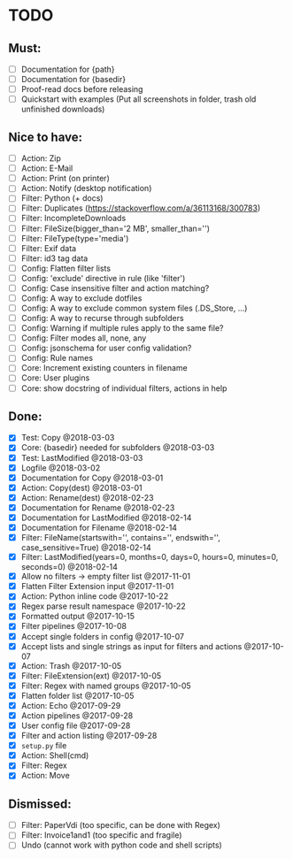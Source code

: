 # TODO

## Must:
- [ ] Documentation for {path}
- [ ] Documentation for {basedir}
- [ ] Proof-read docs before releasing
- [ ] Quickstart with examples (Put all screenshots in folder, trash old unfinished downloads)

## Nice to have:
- [ ] Action: Zip
- [ ] Action: E-Mail
- [ ] Action: Print (on printer)
- [ ] Action: Notify (desktop notification)
- [ ] Filter: Python (+ docs)
- [ ] Filter: Duplicates (https://stackoverflow.com/a/36113168/300783)
- [ ] Filter: IncompleteDownloads
- [ ] Filter: FileSize(bigger_than='2 MB', smaller_than='')
- [ ] Filter: FileType(type='media')
- [ ] Filter: Exif data
- [ ] Filter: id3 tag data
- [ ] Config: Flatten filter lists
- [ ] Config: 'exclude' directive in rule (like 'filter')
- [ ] Config: Case insensitive filter and action matching?
- [ ] Config: A way to exclude dotfiles
- [ ] Config: A way to exclude common system files (.DS_Store, ...)
- [ ] Config: A way to recurse through subfolders
- [ ] Config: Warning if multiple rules apply to the same file?
- [ ] Config: Filter modes all, none, any
- [ ] Config: jsonschema for user config validation?
- [ ] Config: Rule names
- [ ] Core: Increment existing counters in filename
- [ ] Core: User plugins
- [ ] Core: show docstring of individual filters, actions in help

## Done:
- [x] Test: Copy  @2018-03-03
- [x] Core: {basedir} needed for subfolders  @2018-03-03
- [x] Test: LastModified  @2018-03-03
- [x] Logfile  @2018-03-02
- [x] Documentation for Copy  @2018-03-01
- [x] Action: Copy(dest)  @2018-03-01
- [x] Action: Rename(dest)  @2018-02-23
- [x] Documentation for Rename  @2018-02-23
- [x] Documentation for LastModified @2018-02-14
- [x] Documentation for Filename @2018-02-14
- [x] Filter: FileName(startswith='', contains='', endswith='', case_sensitive=True) @2018-02-14
- [x] Filter: LastModified(years=0, months=0, days=0, hours=0, minutes=0, seconds=0) @2018-02-14
- [x] Allow no filters -> empty filter list @2017-11-01
- [x] Flatten Filter Extension input @2017-11-01
- [x] Action: Python inline code @2017-10-22
- [x] Regex parse result namespace @2017-10-22
- [x] Formatted output @2017-10-15
- [x] Filter pipelines @2017-10-08
- [x] Accept single folders in config @2017-10-07
- [x] Accept lists and single strings as input for filters and actions @2017-10-07
- [x] Action: Trash @2017-10-05
- [x] Filter: FileExtension(ext) @2017-10-05
- [x] Filter: Regex with named groups @2017-10-05
- [x] Flatten folder list @2017-10-05
- [x] Action: Echo @2017-09-29
- [x] Action pipelines @2017-09-28
- [x] User config file @2017-09-28
- [x] Filter and action listing @2017-09-28
- [x] `setup.py` file
- [x] Action: Shell(cmd)
- [x] Filter: Regex
- [x] Action: Move

## Dismissed:
- [ ] Filter: PaperVdi (too specific, can be done with Regex)
- [ ] Filter: Invoice1and1 (too specific and fragile)
- [ ] Undo (cannot work with python code and shell scripts)
